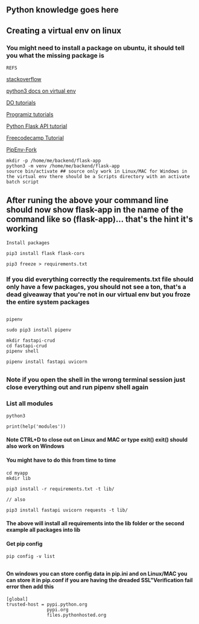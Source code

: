 ## Python knowledge goes here

## Creating a virtual env on linux

### You might need to install a package on ubuntu, it should tell you what the missing package is

```REFS```

[stackoverflow](https://stackoverflow.com/questions/31252791/flask-importerror-no-module-named-flask)

[python3 docs on virtual env](https://docs.python.org/3/library/venv.html)

[DO tutorials](https://www.digitalocean.com/community/tutorials/how-to-use-variables-in-python-3)

[Programiz tutorials](https://www.programiz.com/python-programming/list-vs-tuples)

[Python Flask API tutorial](https://programminghistorian.org/en/lessons/creating-apis-with-python-and-flask)

[Freecodecamp Tutorial](https://www.freecodecamp.org/news/if-name-main-python-example/)

[PipEnv-Fork](https://pipenv-fork.readthedocs.io/en/latest/basics.html)

````
mkdir -p /home/me/backend/flask-app
python3 -m venv /home/me/backend/flask-app
source bin/activate ## source only work in Linux/MAC for Windows in the virtual env there should be a Scripts directory with an activate batch script
````

## After runing the above your command line should now show flask-app in the name of the command like so (flask-app)... that's the hint it's working

```Install packages```

````
pip3 install flask flask-cors

pip3 freeze > requirements.txt
````

### If you did everything correctly the requirements.txt file should only have a few packages, you should not see a ton, that's a dead giveaway that you're not in our virtual env but you froze the entire system packages

##

```pipenv```

````
sudo pip3 install pipenv

mkdir fastapi-crud
cd fastapi-crud
pipenv shell

pipenv install fastapi uvicorn
````
##

### Note if you open the shell in the wrong terminal session just close everything out and run pipenv shell again

### List all modules

````
python3

print(help('modules'))
````

#### Note CTRL+D to close out on Linux and MAC or type exit() exit() should also work on Windows


#### You might have to do this from time to time

````
cd myapp
mkdir lib

pip3 install -r requirements.txt -t lib/

// also

pip3 install fastapi uvicorn requests -t lib/
````

#### The above will install all requirements into the lib folder or the second example all packages into lib

#### Get pip config

````
pip config -v list
````

##

#### On windows you can store config data in pip.ini and on Linux/MAC you can store it in pip.conf if you are having the dreaded SSL"Verification fail error then add this

````
[global]
trusted-host = pypi.python.org
               pypi.org
               files.pythonhosted.org
````

